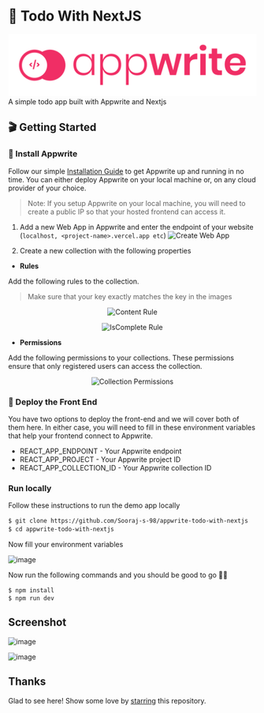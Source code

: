 # 🔖 Todo With NextJS  

![logo]( public/image/built-with-appwrite.svg "Logo")
A simple todo app built with Appwrite and Nextjs




## 🎬 Getting Started

### 🤘 Install Appwrite 
Follow our simple [Installation Guide](https://appwrite.io/docs/installation) to get Appwrite up and running in no time. You can either deploy Appwrite on your local machine or, on any cloud provider of your choice. 

> Note: If you setup Appwrite on your local machine, you will need to create a public IP so that your hosted frontend can access it.
  

1. Add a new Web App in Appwrite and enter the endpoint of your website (`localhost, <project-name>.vercel.app etc`)
![Create Web App](https://user-images.githubusercontent.com/52352285/135745293-7fc105a9-631c-41b7-83b9-04aae7810bd5.png)

2. Create a new collection with the following properties
* **Rules**

Add the following rules to the collection. 
> Make sure that your key exactly matches the key in the images

<p align="center">
<img src="https://user-images.githubusercontent.com/20852629/113019972-c3753c80-919f-11eb-9b3a-c3690785bbf4.png" alt="Content Rule" width="400"/>
</p>

<p align="center">
<img src="https://user-images.githubusercontent.com/20852629/113020008-cec86800-919f-11eb-8cc2-473f8d15fc3f.png" alt="IsComplete Rule" width="400"/>
</p>

* **Permissions**

Add the following permissions to your collections. These permissions ensure that only registered users can access the collection.

<p align="center">
<img src="https://user-images.githubusercontent.com/20852629/113019801-99bc1580-919f-11eb-9a94-13b1529cb925.png" alt="Collection Permissions" width="400"/>
</p>

### 🚀 Deploy the Front End
You have two options to deploy the front-end and we will cover both of them here. In either case, you will need to fill in these environment variables that help your frontend connect to Appwrite.

* REACT_APP_ENDPOINT - Your Appwrite endpoint
* REACT_APP_PROJECT - Your Appwrite project ID
* REACT_APP_COLLECTION_ID - Your Appwrite collection ID 


### **Run locally**

Follow these instructions to run the demo app locally

```sh
$ git clone https://github.com/Sooraj-s-98/appwrite-todo-with-nextjs
$ cd appwrite-todo-with-nextjs
```


Now fill your environment variables

![image](https://user-images.githubusercontent.com/52352285/135744323-a4b1a948-4011-4a39-abcd-63b58853555e.png)


Now run the following commands and you should be good to go 💪🏼

```
$ npm install
$ npm run dev
```

## Screenshot 

![image](https://user-images.githubusercontent.com/52352285/135747618-c65c983c-6f7f-4870-94b5-63d455fbd817.png)


![image](https://user-images.githubusercontent.com/52352285/135747863-3c804f3f-54a7-4d91-92f6-0d4eb32ac61b.png)


## Thanks

Glad to see here! Show some love by [starring](https://github.com/Sooraj-s-98/appwrite-todo-with-nextjs) this repository. 


